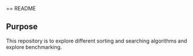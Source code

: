 == README

## Purpose
This repository is to explore different sorting and searching algorithms and explore benchmarking. 
